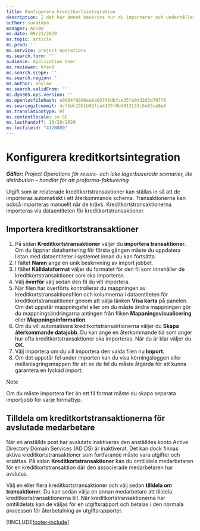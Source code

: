 ```yaml
---
title: Konfigurera kreditkortsintegration
description: I det här ämnet beskrivs hur du importerar och underhåller utgifter för kreditkortstransaktioner.
author: suvaidya
manager: AnnBe
ms.date: 09/23/2020
ms.topic: article
ms.prod: ''
ms.service: project-operations
ms.search.form: ''
audience: Application User
ms.reviewer: kfend
ms.search.scope: ''
ms.search.region: ''
ms.author: shylaw
ms.search.validFrom: ''
ms.dyn365.ops.version: ''
ms.openlocfilehash: e0004f9096ea8a03745dbfce35fe0d32d3d707f6
ms.sourcegitcommit: 4cf1dc1561b92fca4175f0b3813133c5e63ce8e6
ms.translationtype: HT
ms.contentlocale: sv-SE
ms.lasthandoff: 10/28/2020
ms.locfileid: "4120880"
---
```

# <a name="set-up-credit-card-integration"></a>Konfigurera kreditkortsintegration

_**Gäller:** Project Operations för resurs- och icke lagerbaserade scenarier, lite distribution – handlar för att proforma-fakturering_

Utgift som är relaterade kreditkortstransaktioner kan ställas in så att de importeras automatiskt i ett återkommande schema. Transaktionerna kan också importeras manuellt när de krävs. Kreditkortstransaktionerna importeras via dataentiteten för kreditkortstransaktioner.

## <a name="import-credit-card-transactions"></a>Importera kreditkortstransaktioner

1. På sidan **Kreditkortstransaktioner** väljer du **importera transaktioner**. Om du öppnar datahantering för första gången måste du uppdatera listan med dataentiteter i systemet innan du kan fortsätta.
2. I fältet **Namn** ange en unik beskrivning av import jobbet.
3. I fältet **Källdataformat** väljer du formatet för den fil som innehåller de kreditkortstransaktioner som ska importeras.
4. Välj **överför** välj sedan den fil du vill importera.
5. När filen har överförts kontrollerar du mappningen av kreditkortstransaktionsfilen och kolumnerna i dataentiteten för kreditkortstransaktioner genom att välja länken **Visa karta** på panelen. Om det uppstår mappningsfel eller om du måste ändra mappningen gör du mappningsändringarna antingen från fliken **Mappningsvisualisering** eller **Mappningsinformation**.
6. Om du vill automatisera kreditkortstransaktionerna väljer du **Skapa återkommande datajobb**. Du kan ange en återkommande tid som anger hur ofta kreditkortstransaktioner ska importeras. När du är klar väljer du **OK**.
7. Välj importera om du vill importera den valda filen nu **Import**.
8. Om det uppstår fel under importen kan du visa körningsloggen eller mellanlagringsmappen för att se de fel du måste åtgärda för att kunna garantera en lyckad import.

> [!NOTE]
> Om du måste importera fler än ett fil format måste du skapa separata importjobb för varje formattyp.

## <a name="reassign-the-credit-card-transactions-for-terminated-employees"></a>Tilldela om kreditkortstransaktionerna för avslutade medarbetare

När en anställds post har avslutats inaktiveras den anställdes konto Active Directory Domain Services (AD DS) är inaktiverat. Det kan dock finnas aktiva kreditkortstransaktioner som fortfarande måste vara utgifter och ersättas. På sidan **Kreditkortstransaktioner** kan du omtilldela medarbetaren för en kreditkortstransaktion där den associerade medarbetaren har avslutas.

Välj en eller flera kreditkortstransaktioner och välj sedan **tilldela om transaktioner**. Du kan sedan välja en annan medarbetare att tilldela kreditkortstransaktionerna till. När kreditkortstransaktionerna har omtilldelats kan de väljas för en utgiftsrapport och betalas i den normala processen för återbetalning av utgiftsrapporter.


[!INCLUDE[footer-include](../includes/footer-banner.md)]